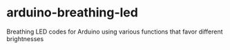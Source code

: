 # arduino-breathing-led
Breathing LED codes for Arduino using various functions that favor different brightnesses
